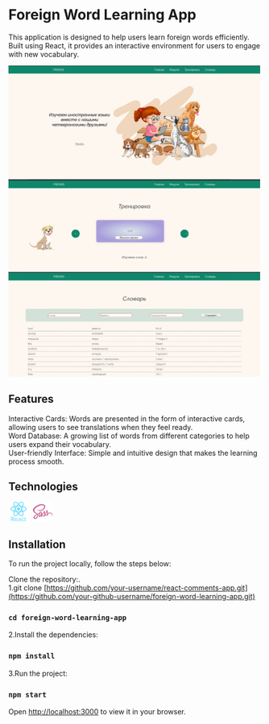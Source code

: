 # Foreign Word Learning App

This application is designed to help users learn foreign words efficiently.\
Built using React, it provides an interactive environment for users to engage with new vocabulary.

<img src="public/img/screen-home.png" width="500" alt="screenshot-home" >
<img src="public/img/screen-game.png" width="500" alt="screenshot-home" >
<img src="public/img/screen-table.png" width="500" alt="screenshot-home" >

## Features
Interactive Cards: Words are presented in the form of interactive cards, allowing users to see translations when they feel ready.\
Word Database: A growing list of words from different categories to help users expand their vocabulary.\
User-friendly Interface: Simple and intuitive design that makes the learning process smooth.

## Technologies

<img src="https://github.com/devicons/devicon/blob/master/icons/react/react-original-wordmark.svg" title="react" alt="react" width="40" height="40"/>&nbsp;
<img src="https://github.com/devicons/devicon/blob/master/icons/sass/sass-original.svg" title="sass" alt="sass" width="40" height="40"/>&nbsp;

## Installation
To run the project locally, follow the steps below:

Clone the repository:.\
1.git clone [https://github.com/your-username/react-comments-app.git](https://github.com/your-github-username/foreign-word-learning-app.git)
### `cd foreign-word-learning-app`

2.Install the dependencies:
### `npm install`

3.Run the project:
### `npm start`

Open [http://localhost:3000](http://localhost:3000) to view it in your browser.

